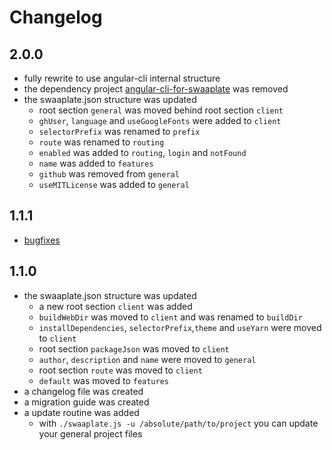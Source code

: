 # Changelog

## 2.0.0

* fully rewrite to use angular-cli internal structure
* the dependency project [angular-cli-for-swaaplate](https://github.com/inpercima/angular-cli-for-swaaplate) was removed
* the swaaplate.json structure was updated
  * root section `general` was moved behind root section `client`
  * `ghUser`, `language` and `useGoogleFonts` were added to `client`
  * `selectorPrefix` was renamed to `prefix`
  * `route` was renamed to `routing`
  * `enabled` was added to `routing`, `login` and `notFound`
  * `name` was added to `features`
  * `github` was removed from `general`
  * `useMITLicense` was added to `general`

## 1.1.1

* [bugfixes](https://github.com/inpercima/swaaplate/commit/863c85f691af6dc1d139823402b012d4d2a150cc)

## 1.1.0

* the swaaplate.json structure was updated
  * a new root section `client` was added
  * `buildWebDir` was moved to `client` and was renamed to `buildDir`
  * `installDependencies`, `selectorPrefix`,`theme` and `useYarn` were moved to `client`
  * root section `packageJson` was moved to `client`
  * `author`, `description` and `name` were moved to `general`
  * root section `route` was moved to `client`
  * `default` was moved to `features`
* a changelog file was created
* a migration guide was created
* a update routine was added
  * with `./swaaplate.js -u /absolute/path/to/project` you can update your general project files
